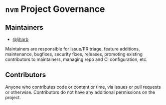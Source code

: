 # `nvm` Project Governance

## Maintainers
  - [@ljharb](https://github.com/ljharb)

Maintainers are responsible for issue/PR triage, feature additions, maintenance, bugfixes, security fixes, releases, promoting existing contributors to maintainers, managing repo and CI configuration, etc.

## Contributors

Anyone who contributes code or content or time, via issues or pull requests or otherwise. Contributors do not have any additional permissions on the project.
